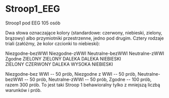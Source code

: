 # Stroop1_EEG

Stroop1 pod EEG
105 osób

Dwa słowa oznaczające kolory (standardowe: czerwony, niebieski, zielony, brązowy) albo przymiotniki przestrzenne, jedno pod drugim. Cztery rodzaje triali (załóżmy, że kolor czcionki to niebieski):

Niezgodne-bezWWI          Niezgodne-zWWI            Neutralne-bezWWI           Neutralne-zWWI               Zgodne
ZIELONY                         ZIELONY                        DALEKA                         DALEKA                          NIEBIESKI                    
ZIELONY                         CZERWONY                   DALEKA                         WYSOKA                        NIEBIESKI

Niezgodne-bez WWI -- 50 prób, Niezgodne z WWI -- 50 prób, Neutralne-bezWWI -- 50 prób, Neutralne-zWWI -- 50 prób, Zgodne -- 100 prób, razem 300 prób. To jest taki Stroop 1 behawioralny tylko z mniejszą liczbą warunków i prób.
